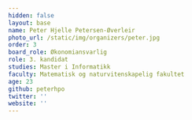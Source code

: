 ```yaml
---
hidden: false
layout: base
name: Peter Hjelle Petersen-Øverleir
photo_url: /static/img/organizers/peter.jpg
order: 3
board_role: Økonomiansvarlig
role: 3. kandidat
studies: Master i Informatikk
faculty: Matematisk og naturvitenskapelig fakultet
age: 23
github: peterhpo
twitter: ''
website: ''
---
```

